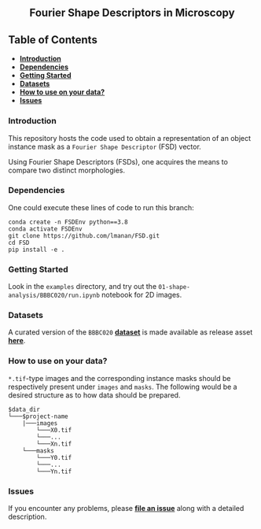 <h2 align="center">Fourier Shape Descriptors in Microscopy</h2>

## Table of Contents

- **[Introduction](#introduction)**
- **[Dependencies](#dependencies)**
- **[Getting Started](#getting-started)**
- **[Datasets](#datasets)**
- **[How to use on your data?](#how-to-use-on-your-data)**
- **[Issues](#issues)**


### Introduction
This repository hosts the code used to obtain a representation of an object instance mask as a `Fourier Shape Descriptor` (FSD) vector.

Using Fourier Shape Descriptors (FSDs), one acquires the means to compare two distinct morphologies.

### Dependencies 

One could execute these lines of code to run this branch:

```
conda create -n FSDEnv python==3.8
conda activate FSDEnv
git clone https://github.com/lmanan/FSD.git
cd FSD
pip install -e .
```

### Getting Started

Look in the `examples` directory,  and try out the `01-shape-analysis/BBBC020/run.ipynb` notebook for 2D images.


### Datasets
A curated version of the `BBBC020` **[dataset](https://bbbc.broadinstitute.org/BBBC020)** is made available as release asset **[here](https://github.com/lmanan/FSD/releases/tag/v0.0.1-tag)**. 

### How to use on your data?
   
`*.tif`-type images and the corresponding instance masks should be respectively present under `images` and `masks`. The following would be a desired structure as to how data should be prepared.

```
$data_dir
└───$project-name
    |───images
        └───X0.tif
        └───...
        └───Xn.tif
    └───masks
        └───Y0.tif
        └───...
        └───Yn.tif
```

### Issues

If you encounter any problems, please **[file an issue]** along with a detailed description.

[file an issue]: https://github.com/lmanan/FSD/issues


